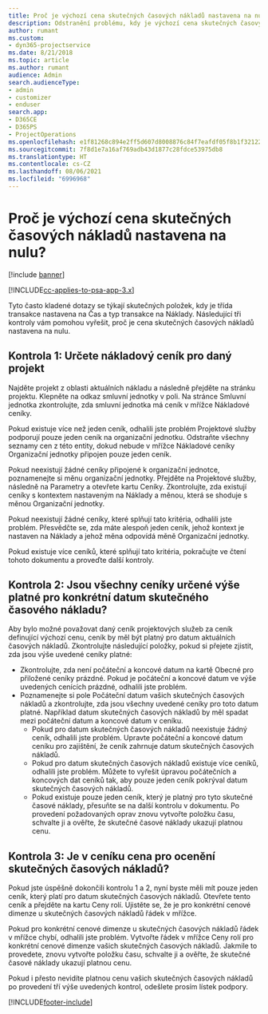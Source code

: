 ```yaml
---
title: Proč je výchozí cena skutečných časových nákladů nastavena na nulu?
description: Odstranění problému, kdy je výchozí cena skutečných časových nákladů nastavena na nulu.
author: rumant
ms.custom:
- dyn365-projectservice
ms.date: 8/21/2018
ms.topic: article
ms.author: rumant
audience: Admin
search.audienceType:
- admin
- customizer
- enduser
search.app:
- D365CE
- D365PS
- ProjectOperations
ms.openlocfilehash: e1f81268c894e2ff5d607d8008876c84f7eafdf05f8b1f3212263a5dfa89b69d
ms.sourcegitcommit: 7f8d1e7a16af769adb43d1877c28fdce53975db8
ms.translationtype: HT
ms.contentlocale: cs-CZ
ms.lasthandoff: 08/06/2021
ms.locfileid: "6996968"
---
```

# <a name="why-is-the-price-defaulting-to-zero-on-time-cost-actuals"></a>Proč je výchozí cena skutečných časových nákladů nastavena na nulu?

[!include [banner](../includes/psa-now-project-operations.md)]

[!INCLUDE[cc-applies-to-psa-app-3.x](../includes/cc-applies-to-psa-app-3x.md)]

Tyto často kladené dotazy se týkají skutečných položek, kdy je třída transakce nastavena na Čas a typ transakce na Náklady. Následující tři kontroly vám pomohou vyřešit, proč je cena skutečných časových nákladů nastavena na nulu.
 
## <a name="check-1-identify-the-cost-price-list-for-the-project"></a>Kontrola 1: Určete nákladový ceník pro daný projekt

Najděte projekt z oblasti aktuálních nákladu a následně přejděte na stránku projektu. Klepněte na odkaz smluvní jednotky v poli. Na stránce Smluvní jednotka zkontrolujte, zda smluvní jednotka má ceník v mřížce Nákladové ceníky.

Pokud existuje více než jeden ceník, odhalili jste problém Projektové služby podporují pouze jeden ceník na organizační jednotku. Odstraňte všechny seznamy cen z této entity, dokud nebude v mřížce Nákladové ceníky Organizační jednotky připojen pouze jeden ceník.

Pokud neexistují žádné ceníky připojené k organizační jednotce, poznamenejte si měnu organizační jednotky. Přejděte na Projektové služby, následně na Parametry a otevřete kartu Ceníky. Zkontrolujte, zda existují ceníky s kontextem nastaveným na Náklady a měnou, která se shoduje s měnou Organizační jednotky.
 
Pokud neexistují žádné ceníky, které splňují tato kritéria, odhalili jste problém. Přesvědčte se, zda máte alespoň jeden ceník, jehož kontext je nastaven na Náklady a jehož měna odpovídá měně Organizační jednotky.

Pokud existuje více ceníků, které splňují tato kritéria, pokračujte ve čtení tohoto dokumentu a proveďte další kontroly.

## <a name="check-2-are-any-of-the-price-lists-identified-above-valid-for-the-specific-date-of-the-time-cost-actual"></a>Kontrola 2: Jsou všechny ceníky určené výše platné pro konkrétní datum skutečného časového nákladu?

Aby bylo možné považovat daný ceník projektových služeb za ceník definující výchozí cenu, ceník by měl být platný pro datum aktuálních časových nákladů. Zkontrolujte následující položky, pokud si přejete zjistit, zda jsou výše uvedené ceníky platné:

- Zkontrolujte, zda není počáteční a koncové datum na kartě Obecné pro přiložené ceníky prázdné. Pokud je počáteční a koncové datum ve výše uvedených cenících prázdné, odhalili jste problém. 
- Poznamenejte si pole Počáteční datum vašich skutečných časových nákladů a zkontrolujte, zda jsou všechny uvedené ceníky pro toto datum platné. Například datum skutečných časových nákladů by měl spadat mezi počáteční datum a koncové datum v ceníku. 
    - Pokud pro datum skutečných časových nákladů neexistuje žádný ceník, odhalili jste problém. Upravte počáteční a koncové datum ceníku pro zajištění, že ceník zahrnuje datum skutečných časových nákladů. 
    - Pokud pro datum skutečných časových nákladů existuje více ceníků, odhalili jste problém. Můžete to vyřešit úpravou počátečních a koncových dat ceníků tak, aby pouze jeden ceník pokrýval datum skutečných časových nákladů. 
    - Pokud existuje pouze jeden ceník, který je platný pro tyto skutečné časové náklady, přesuňte se na další kontrolu v dokumentu.
Po provedení požadovaných oprav znovu vytvořte položku času, schvalte ji a ověřte, že skutečné časové náklady ukazují platnou cenu.

## <a name="check-3-is-there-a-price-in-the-price-list-for-the-pricing-dimensions-on-the-time-cost-actual"></a>Kontrola 3: Je v ceníku cena pro ocenění skutečných časových nákladů?

Pokud jste úspěšně dokončili kontrolu 1 a 2, nyní byste měli mít pouze jeden ceník, který platí pro datum skutečných časových nákladů. Otevřete tento ceník a přejděte na kartu Ceny rolí. Ujistěte se, že je pro konkrétní cenové dimenze u skutečných časových nákladů řádek v mřížce.

Pokud pro konkrétní cenové dimenze u skutečných časových nákladů řádek v mřížce chybí, odhalili jste problém. Vytvořte řádek v mřížce Ceny rolí pro konkrétní cenové dimenze vašich skutečných časových nákladů. Jakmile to provedete, znovu vytvořte položku času, schvalte ji a ověřte, že skutečné časové náklady ukazují platnou cenu.
 
Pokud i přesto nevidíte platnou cenu vašich skutečných časových nákladů po provedení tří výše uvedených kontrol, odešlete prosím lístek podpory.





[!INCLUDE[footer-include](../includes/footer-banner.md)]